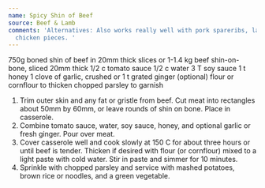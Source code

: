 ```yaml
---
name: Spicy Shin of Beef
source: Beef & Lamb
comments: 'Alternatives: Also works really well with pork spareribs, lamb or skinless
  chicken pieces. '
---
```


750g boned shin of beef in 20mm thick slices or 1-1.4 kg beef shin-on-bone, sliced 20mm thick
1/2 c tomato sauce
1/2 c water
3 T soy sauce
1 t honey
1 clove of garlic, crushed
or 1 t grated ginger (optional)
flour or cornflour to thicken
chopped parsley to garnish

1.  Trim outer skin and any fat or gristle from beef.  Cut meat into rectangles about 50mm by 60mm, or leave rounds of shin on bone.  Place in casserole.
2.  Combine tomato sauce, water, soy sauce, honey, and optional garlic or fresh ginger.  Pour over meat.
3.  Cover casserole well and cook slowly at 150 C for about three hours or until beef is tender.  Thicken if desired with flour (or cornflour) mixed to a light paste with cold water.  Stir in paste and simmer for 10 minutes.
4.  Sprinkle with chopped parsley and service with mashed potatoes, brown rice or noodles, and a green vegetable.

